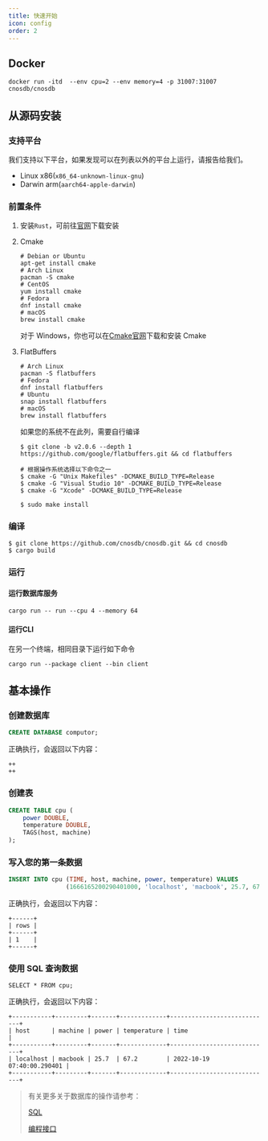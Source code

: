 ```yaml
---
title: 快速开始
icon: config
order: 2
---
```


## Docker

```shell
docker run -itd  --env cpu=2 --env memory=4 -p 31007:31007 cnosdb/cnosdb
```

## **从源码安装**

### **支持平台**

我们支持以下平台，如果发现可以在列表以外的平台上运行，请报告给我们。

- Linux x86(`x86_64-unknown-linux-gnu`)
- Darwin arm(`aarch64-apple-darwin`)

### **前置条件**

1. 安装`Rust`，可前往[官网](https://www.rust-lang.org/learn/get-started)下载安装
2. Cmake
   ```shell
   # Debian or Ubuntu
   apt-get install cmake
   # Arch Linux
   pacman -S cmake
   # CentOS
   yum install cmake
   # Fedora
   dnf install cmake
   # macOS
   brew install cmake
   ```
   对于 Windows，你也可以在[Cmake官网](https://cmake.org/download/)下载和安装 Cmake
3. FlatBuffers

   ```shell
   # Arch Linux
   pacman -S flatbuffers
   # Fedora
   dnf install flatbuffers
   # Ubuntu
   snap install flatbuffers
   # macOS
   brew install flatbuffers
   ```

   如果您的系统不在此列，需要自行编译

   ```shell
   $ git clone -b v2.0.6 --depth 1 https://github.com/google/flatbuffers.git && cd flatbuffers

   # 根据操作系统选择以下命令之一
   $ cmake -G "Unix Makefiles" -DCMAKE_BUILD_TYPE=Release
   $ cmake -G "Visual Studio 10" -DCMAKE_BUILD_TYPE=Release
   $ cmake -G "Xcode" -DCMAKE_BUILD_TYPE=Release

   $ sudo make install
   ```

### **编译**

```shell
$ git clone https://github.com/cnosdb/cnosdb.git && cd cnosdb
$ cargo build
```

### **运行**

#### **运行数据库服务**

```shell
cargo run -- run --cpu 4 --memory 64
```
#### **运行CLI**
在另一个终端，相同目录下运行如下命令
```shell
cargo run --package client --bin client
```

## 基本操作

### 创建数据库

```sql
CREATE DATABASE computor;
```

正确执行，会返回以下内容：

```
++
++
```

### 创建表
```sql
CREATE TABLE cpu (
    power DOUBLE,
    temperature DOUBLE,
    TAGS(host, machine)
);
```

### 写入您的第一条数据
```sql
INSERT INTO cpu (TIME, host, machine, power, temperature) VALUES 
                (1666165200290401000, 'localhost', 'macbook', 25.7, 67.2);
```

正确执行，会返回以下内容：
```
+------+
| rows |
+------+
| 1    |
+------+
```

### 使用 SQL 查询数据

```
SELECT * FROM cpu;
```

正确执行，会返回以下内容：

```
+-----------+---------+-------+-------------+----------------------------+
| host      | machine | power | temperature | time                       |
+-----------+---------+-------+-------------+----------------------------+
| localhost | macbook | 25.7  | 67.2        | 2022-10-19 07:40:00.290401 |
+-----------+---------+-------+-------------+----------------------------+
```

> 有关更多关于数据库的操作请参考：
>
> [SQL](reference/sql.md)
>
> [编程接口](reference/api.md)
